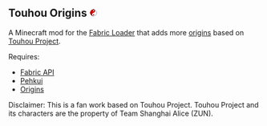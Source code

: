 ## Touhou Origins <img alt="Icon" height="16" src="/src/main/resources/assets/touhouorigins/icon.png" width="16"/>
A Minecraft mod for the [Fabric Loader](https://fabricmc.net/) that adds more [origins](https://github.com/apace100/origins-fabric) based on [Touhou Project](https://en.touhouwiki.net/wiki/Touhou_Wiki).

Requires:

- [Fabric API](https://github.com/FabricMC/fabric)
- [Pehkui](https://github.com/Virtuoel/Pehkui)
- [Origins](https://github.com/apace100/origins-fabric)

Disclaimer: This is a fan work based on Touhou Project. Touhou Project and its characters are the property of Team Shanghai Alice (ZUN).